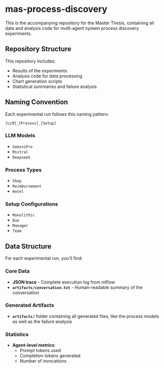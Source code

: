 # mas-process-discovery

This is the accompanying repository for the Master Thesis, containing all data and analysis code for multi-agent system process discovery experiments.

## Repository Structure

This repository includes:
- Results of the experiments
- Analysis code for data processing
- Chart generation scripts
- Statistical summaries and failure analysis

## Naming Convention

Each experimental run follows this naming pattern:
```
[LLM]_[Process]_[Setup]
```

### LLM Models
- `GeminiPro`
- `Mistral`
- `Deepseek`

### Process Types
- `Shop`
- `Reimbursement`
- `Hotel`

### Setup Configurations
- `Monolithic`
- `Duo`
- `Manager`
- `Team`

## Data Structure

For each experimental run, you'll find:

### Core Data
- **JSON trace** - Complete execution log from mlflow
- **`artifacts/conversation.txt`** - Human-readable summary of the conversation

### Generated Artifacts
- **`artifacts/`** folder containing all generated files, like the process models as well as the failure analysis

### Statistics
- **Agent-level metrics**:
  - Prompt tokens used
  - Completion tokens generated
  - Number of invocations
